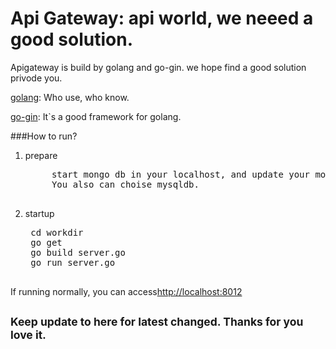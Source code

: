 # Api Gateway: api world, we neeed a good solution.

Apigateway is build by golang and go-gin. we hope find a good solution privode you.<br>


<a href="https://golang.org/">golang</a>: Who use, who know.

<a href="https://gin-gonic.github.io/gin/">go-gin</a>: It`s a good framework for golang.


###How to run?
1. prepare

    <pre>
        start mongo db in your localhost, and update your mongodb info in /conf/app.conf.yml.
        You also can choise mysqldb.
    </pre>

2. startup
    <pre>
    cd workdir
    go get
    go build server.go
    go run server.go
    </pre>

If running normally, you can access<a href="http://localhost:8012">http://localhost:8012</a>

## <small>Keep update to here for latest changed. Thanks for you love it.</small>

